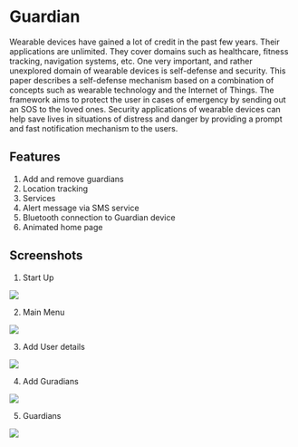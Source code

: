 # Guardian
Wearable devices have gained a lot of credit in the past few years. Their applications are unlimited. They cover domains such as healthcare, fitness tracking, navigation systems, etc. One very important, and rather unexplored domain of wearable devices is self-defense and security. This paper describes a self-defense mechanism based on a combination of concepts such as wearable technology and the Internet of Things. The framework aims to protect the user in cases of emergency by sending out an SOS to the loved ones. Security applications of wearable devices can help save lives in situations of distress and danger by providing a prompt and fast notification mechanism to the users.

## Features
1) Add and remove guardians
2) Location tracking
3) Services
4) Alert message via SMS service
5) Bluetooth connection to Guardian device
6) Animated home page

## Screenshots
1) Start Up

![](Screenshots/StartUp.JPG)

2) Main Menu

![](Screenshots/MainSreen.JPG)

3) Add User details

![](Screenshots/AddContactDetails.JPG)

4) Add Guradians

![](Screenshots/AddGuardian.JPG)

5) Guardians

![](Screenshots/Guardians.JPG)
